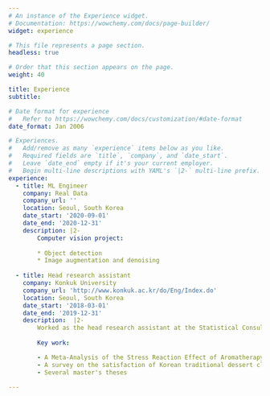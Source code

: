 ```yaml
---
# An instance of the Experience widget.
# Documentation: https://wowchemy.com/docs/page-builder/
widget: experience

# This file represents a page section.
headless: true

# Order that this section appears on the page.
weight: 40

title: Experience
subtitle:

# Date format for experience
#   Refer to https://wowchemy.com/docs/customization/#date-format
date_format: Jan 2006

# Experiences.
#   Add/remove as many `experience` items below as you like.
#   Required fields are `title`, `company`, and `date_start`.
#   Leave `date_end` empty if it's your current employer.
#   Begin multi-line descriptions with YAML's `|2-` multi-line prefix.
experience:
  - title: ML Engineer
    company: Real Data
    company_url: ''
    location: Seoul, South Korea
    date_start: '2020-09-01'
    date_end: '2020-12-31'
    description: |2-
        Computer vision project:
        
        * Object detection
        * Image augmentation and denoising
        
  - title: Head research assistant
    company: Konkuk University
    company_url: 'http://www.konkuk.ac.kr/do/Eng/Index.do'
    location: Seoul, South Korea
    date_start: '2018-03-01'
    date_end: '2019-12-31'
    description:  |2-
        Worked as the head research assistant at the Statistical Consulting Office':' communication with clients, task definition and management, suggestion of statistical methodologies
        
        Key work:

        - A Meta-Analysis of the Stress Reaction Effect of Aromatherapy (Doctoral thesis in Art & Design at Konkuk University, 2018)
        - A survey on the satisfaction of Korean traditional dessert class (Korea Cultural Heritage Foundation, 2018)
        - Several master's theses

---
```



<!-- Collaboration with SK C&C and Korea University Medical Center
Assistant Researcher
Company NameCollaboration with SK C&C and Korea University Medical Center Contract
Dates EmployedJul 2018 – Sep 2018
Employment Duration3 mos
LocationSeoul, South Korea
An antibiotics recommendation system for the stewardship of antibiotics
- created predictive models for different types of multidrug-resistant(MDR) diseases
- conducted data manipulation and formed data mart
- fitted classification models to predict the risk of each patient's MDR type
- built an API to serve predictive models to the client
see less
Republic of Korea Army
Military Service
Company NameRepublic of Korea Army
Dates EmployedFeb 2014 – Nov 2015
Employment Duration1 yr 10 mos
LocationWonju-si, Gangwon-do, South Korea -->